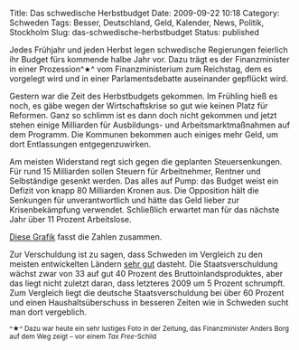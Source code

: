 Title: Das schwedische Herbstbudget
Date: 2009-09-22 10:18
Category: Schweden
Tags: Besser, Deutschland, Geld, Kalender, News, Politik, Stockholm
Slug: das-schwedische-herbstbudget
Status: published

Jedes Frühjahr und jeden Herbst legen schwedische Regierungen feierlich
ihr Budget fürs kommende halbe Jahr vor. Dazu trägt es der
Finanzminister in einer Prozession^<small>★</small>^ vom
Finanzministerium zum Reichstag, dem es vorgelegt wird und in einer
Parlamentsdebatte auseinander gepflückt wird.

Gestern war die Zeit des Herbstbudgets gekommen. Im Frühling hieß es
noch, es gäbe wegen der Wirtschaftskrise so gut wie keinen Platz für
Reformen. Ganz so schlimm ist es dann doch nicht gekommen und jetzt
stehen einige Milliarden für Ausbildungs- und Arbeitsmarktmaßnahmen auf
dem Programm. Die Kommunen bekommen auch einiges mehr Geld, um dort
Entlassungen entgegenzuwirken.

Am meisten Widerstand regt sich gegen die geplanten Steuersenkungen. Für
rund 15 Milliarden sollen Steuern für Arbeitnehmer, Rentner und
Selbständige gesenkt werden. Das alles auf Pump: das Budget weist ein
Defizit von knapp 80 Milliarden Kronen aus. Die Opposition hält die
Senkungen für unverantwortlich und hätte das Geld lieber zur
Krisenbekämpfung verwendet. Schließlich erwartet man für das nächste
Jahr über 11 Prozent Arbeitslose.

[Diese
Grafik](http://www.svd.se/multimedia/archive/00515/budget_grafik_2010_515069a.jpg)
fasst die Zahlen zusammen.

Zur Verschuldung ist zu sagen, dass Schweden im Vergleich zu den meisten
entwickelten Ländern [sehr
gut](http://de.wikipedia.org/wiki/Staatsverschuldung#Staatsverschuldung_in_entwickelten_L.C3.A4ndern)
dasteht. Die Staatsverschuldung wächst zwar von 33 auf gut 40 Prozent
des Bruttoinlandsproduktes, aber das liegt nicht zuletzt daran, dass
letzteres 2009 um 5 Prozent schrumpft. Zum Vergleich liegt die deutsche
Staatsverschuldung bei über 60 Prozent und einen Haushaltsüberschuss in
besseren Zeiten wie in Schweden sucht man dort vergeblich.

<small>^★^ Dazu war heute ein sehr lustiges Foto in der Zeitung, das
Finanzminister Anders Borg auf dem Weg zeigt – vor einem *Tax
Free*-Schild</small>

